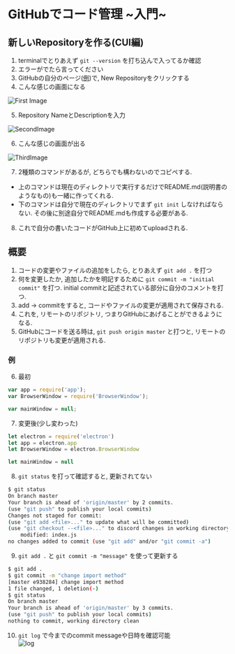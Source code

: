 # **GitHubでコード管理 ~入門~**
## **新しいRepositoryを作る(CUI編)**

1. terminalでとりあえず `git --version` を打ち込んで入ってるか確認
2. エラーがでたら言ってください
3. GitHubの自分のページ([例](https://github.com/fmsuvM?tab=repositories))で, New Repositoryをクリックする
4. こんな感じの画面になる

  ![First Image](https://gyazo.com/579b371b8f6021b72a15f0240de63aec.jpg)

5. Repository NameとDescriptionを入力

  ![SecondImage](https://gyazo.com/dfb95f0d3fdcd1dffd168182ccdd3ad6.jpg)

6. こんな感じの画面が出る

  ![ThirdImage](https://gyazo.com/4f32aed5aac2b1171a5b8343270889c5.jpg)

7. 2種類のコマンドがあるが, どちらでも構わないのでコピペする.

  - 上のコマンドは現在のディレクトリで実行するだけでREADME.md(説明書のようなもの)も一緒に作ってくれる.
  - 下のコマンドは自分で現在のディレクトリでまず `git init` しなければならない. その後に別途自分でREADME.mdも作成する必要がある.

8. これで自分の書いたコードがGitHub上に初めてuploadされる.

## 概要

1. コードの変更やファイルの追加をしたら, とりあえず `git add .` を打つ
2. 何を変更したか, 追加したかを明記するために `git commit -m "initial commit"` を打つ. initial commitと記述されている部分に自分のコメントを打つ.
3. add -> commitをすると, コードやファイルの変更が適用されて保存される.
4. これを, リモートのリポジトリ, つまりGitHubにあげることができるようになる.
5. GitHubにコードを送る時は, `git push origin master` と打つと, リモートのリポジトリも変更が適用される.

### 例

6. 最初

  ```javascript
  var app = require('app');
  var BrowserWindow = require('BrowserWindow');

  var mainWindow = null;
  ```

7. 変更後(少し変わった)

  ```javascript
  let electron = require('electron')
  let app = electron.app
  let BrowserWindow = electron.BrowserWindow

  let mainWindow = null
  ```

8. `git status` を打って確認すると, 更新されてない

  ```sh
  $ git status
  On branch master
  Your branch is ahead of 'origin/master' by 2 commits.
  (use "git push" to publish your local commits)
  Changes not staged for commit:
  (use "git add <file>..." to update what will be committed)
  (use "git checkout --<file>..." to discord changes in working directory)
      modified: index.js
  no changes added to commit (use "git add" and/or "git commit -a")
  ```

9. `git add .` と `git commit -m "message"` を使って更新する

  ```sh
  $ git add .
  $ git commit -m "change import method"
  [master e938284] change import method
  1 file changed, 1 deletion(-)
  $ git status
  On branch master
  Your branch is ahead of 'origin/master' by 3 commits.
  (use "git push" to publish your local commits)
  nothing to commit, working directory clean
  ```

10. `git log` で今までのcommit messageや日時を確認可能  
  ![log](https://gyazo.com/732079fba6a266e2db4ffb844b3f022d.jpg)
